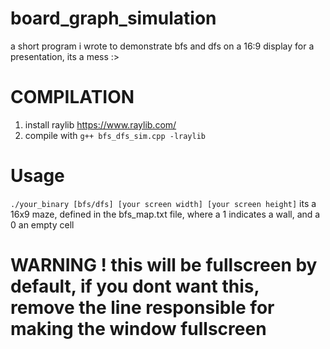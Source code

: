# board_graph_simulation
a short program i wrote to demonstrate bfs and dfs on a 16:9 display for a presentation, its a mess :>
# COMPILATION
1. install raylib https://www.raylib.com/
2. compile with ```g++ bfs_dfs_sim.cpp -lraylib```
# Usage
```./your_binary [bfs/dfs] [your screen width] [your screen height]```
its a 16x9 maze, defined in the bfs_map.txt file, where a 1 indicates a wall, and a 0 an empty cell
# WARNING ! this will be fullscreen by default, if you dont want this, remove the line responsible for making the window fullscreen
